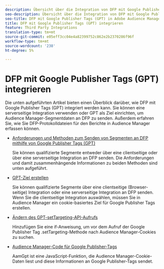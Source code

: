 ```yaml
---
description: Übersicht über die Integration von DFP mit Google Publisher Tags (GPT).
seo-description: Übersicht über die Integration von DFP mit Google Publisher Tags (GPT) in Adobe Audience Manager (AAM).
seo-title: DFP mit Google Publisher Tags (GPT) in Adobe Audience Manager (AAM) integrieren
title: DFP mit Google Publisher Tags (GPT) integrieren
feature: Third Party Integrations
translation-type: tm+mt
source-git-commit: e05eff3cc04e4a82399752c862e2b2370286f96f
workflow-type: tm+mt
source-wordcount: '238'
ht-degree: 5%

---
```



# DFP mit Google Publisher Tags (GPT) integrieren

Die unten aufgeführten Artikel bieten einen Überblick darüber, wie DFP mit Google Publisher Tags (GPT) integriert werden kann. Sie können eine serverseitige Integration verwenden oder GPT als Ziel einrichten, um Audience Manager-Segmentdaten an DFP zu senden. Außerdem erfahren Sie, wie Sie DFP-Protokolldateien für den Berichte in Audience Manager erfassen können.

* [Anforderungen und Methoden zum Senden von Segmenten an DFP mithilfe von Google Publisher Tags (GPT)](/help/using/integration/gpt-aam-destination/gpt-aam-requirements.md)

   Sie können qualifizierte Segmente entweder über eine clientseitige oder über eine serverseitige Integration an DFP senden. Die Anforderungen und damit zusammenhängende Informationen zu beiden Methoden sind unten aufgeführt.

* [GPT-Ziel erstellen](/help/using/integration/gpt-aam-destination/gpt-aam-create-destination.md)

   Sie können qualifizierte Segmente über eine clientseitige (Browser-seitige) Integration oder eine serverseitige Integration an DFP senden. Wenn Sie die clientseitige Integration auswählen, müssen Sie in Audience Manager ein cookie-basiertes Ziel für Google Publisher Tags erstellen.

* [Ändern des GPT-setTargeting-API-Aufrufs](/help/using/integration/gpt-aam-destination/gpt-aam-modify-api.md)

   Hinzufügen Sie eine if-Anweisung, um vor dem Aufruf der Google Publisher Tag .setTargeting-Methode nach Audience Manager-Cookies zu suchen.

* [Audience Manager-Code für Google Publisher-Tags](/help/using/integration/gpt-aam-destination/gpt-aam-aamgpt-code.md)

   AamGpt ist eine JavaScript-Funktion, die Audience Manager-Cookie-Daten liest und diese Informationen an Google Publisher-Tags sendet.

